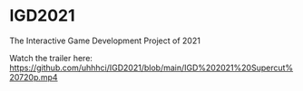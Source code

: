 # IGD2021
The Interactive Game Development Project of 2021

Watch the trailer here:
https://github.com/uhhhci/IGD2021/blob/main/IGD%202021%20Supercut%20720p.mp4
